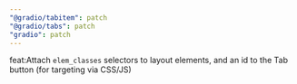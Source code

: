 ```yaml
---
"@gradio/tabitem": patch
"@gradio/tabs": patch
"gradio": patch
---
```


feat:Attach `elem_classes` selectors to layout elements, and an id to the Tab button (for targeting via CSS/JS)
